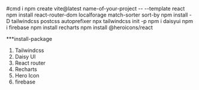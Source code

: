 #cmd i 
npm create vite@latest name-of-your-project -- --template react
npm install react-router-dom localforage match-sorter sort-by 
npm install -D tailwindcss postcss autoprefixer
npx tailwindcss init -p
npm i daisyui
npm i firebase
npm install recharts
npm install @heroicons/react

***install-package
1. Tailwindcss
2. Daisy UI
3. React router
4. Recharts 
5. Hero Icon
6. firebase
